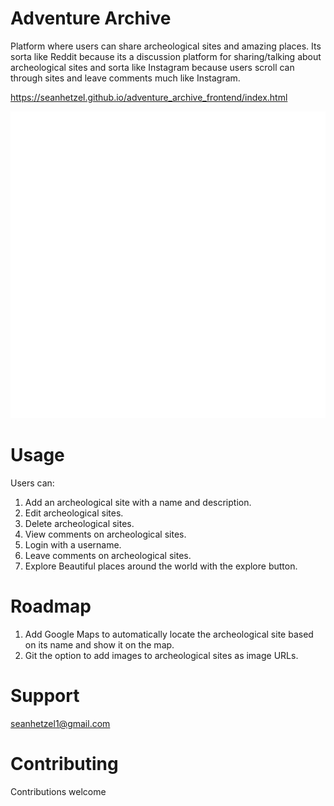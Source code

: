 # Adventure Archive

Platform where users can share archeological sites and amazing places. Its sorta like Reddit because its a discussion platform for sharing/talking about archeological sites and sorta like Instagram because users scroll can through sites and leave comments much like Instagram.

https://seanhetzel.github.io/adventure_archive_frontend/index.html

![Adventure Archive](github-logo-white.png)

# Usage

Users can:

1. Add an archeological site with a name and description.
2. Edit archeological sites.
3. Delete archeological sites.
4. View comments on archeological sites.
5. Login with a username.
6. Leave comments on archeological sites.
7. Explore Beautiful places around the world with the explore button.

# Roadmap

1. Add Google Maps to automatically locate the archeological site based on its name and show it on the map.
2. Git the option to add images to archeological sites as image URLs.

# Support

seanhetzel1@gmail.com

# Contributing

Contributions welcome
